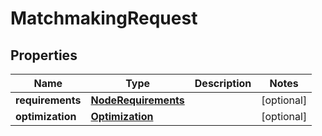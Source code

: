 
# MatchmakingRequest

## Properties
Name | Type | Description | Notes
------------ | ------------- | ------------- | -------------
**requirements** | [**NodeRequirements**](NodeRequirements.md) |  |  [optional]
**optimization** | [**Optimization**](Optimization.md) |  |  [optional]



